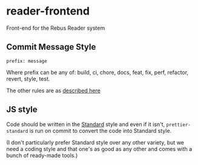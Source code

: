 # reader-frontend

Front-end for the Rebus Reader system

## Commit Message Style

`prefix: message`

Where prefix can be any of: build, ci, chore, docs, feat, fix, perf, refactor, revert, style, test.

The other rules are as [described here](https://github.com/marionebl/commitlint/tree/master/@commitlint/config-conventional)

## JS style

Code should be written in the [Standard]() style and even if it isn't, `prettier-standard` is run on commit to convert the code into Standard style.

(I don't particularly prefer Standard style over any other variety, but we need a coding style and that one's as good as any other and comes with a bunch of ready-made tools.)

